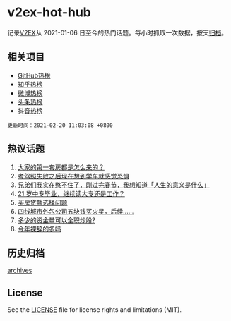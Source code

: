 # v2ex-hot-hub

 记录[V2EX](https://www.v2ex.com/)从 2021-01-06 日至今的热门话题。每小时抓取一次数据，按天[归档](archives)。
 
 ## 相关项目

- [GitHub热榜](https://github.com/snaildev/github-hot-hub)
- [知乎热榜](https://github.com/snaildev/zhihu-hot-hub)
- [微博热榜](https://github.com/snaildev/weibo-hot-hub)
- [头条热榜](https://github.com/snaildev/toutiao-hot-hub)
- [抖音热榜](https://github.com/snaildev/douyin-hot-hub)


 `更新时间：2021-02-20 11:03:08 +0800`

## 热议话题

1. [大家的第一套房都是怎么来的？](https://www.v2ex.com/t/754222)
1. [考驾照失败之后现在想到学车就感觉恐惧](https://www.v2ex.com/t/754202)
1. [兄弟们我实在憋不住了，刚过完春节，我想知道「人生的意义是什么」](https://www.v2ex.com/t/754256)
1. [21 岁中专毕业，继续读大专还是工作？](https://www.v2ex.com/t/754316)
1. [买房贷款选择问题](https://www.v2ex.com/t/754197)
1. [四线城市外包公司五块钱买火星，后续……](https://www.v2ex.com/t/754210)
1. [多少的资金量可以全职炒股?](https://www.v2ex.com/t/754335)
1. [今年裸辞的多吗](https://www.v2ex.com/t/754455)

## 历史归档

[archives](archives)

## License

See the [LICENSE](LICENSE) file for license rights and limitations (MIT).

